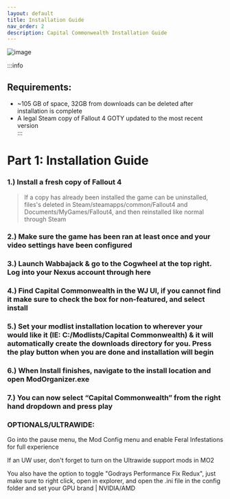 ```yaml
---
layout: default
title: Installation Guide
nav_order: 2
description: Capital Commonwealth Installation Guide
---
```


![image](https://raw.githubusercontent.com/TheMrNewVegas/TheMrNewVegas.github.io/refs/heads/main/Resources/capcom/download%20(7).gif)

:::info
## **Requirements:**
- ~105 GB of space, 32GB from downloads can be deleted after installation is complete 
- A legal Steam copy of Fallout 4 GOTY updated to the most recent version  
:::

# **Part 1: Installation Guide**

### 1.) Install a fresh copy of Fallout 4

> If a copy has already been installed the game can be uninstalled, files's deleted in Steam/steamapps/common/Fallout4 and Documents/MyGames/Fallout4, and then reinstalled like normal through Steam

### 2.) Make sure the game has been ran at least once and your video settings have been configured

### 3.) Launch Wabbajack & go to the Cogwheel at the top right. Log into your Nexus account through here

### 4.) Find Capital Commonwealth in the WJ UI, if you cannot find it make sure to check the box for non-featured, and select install

### 5.) Set your modlist installation location to wherever your would like it (IE: C:/Modlists/Capital Commonwealth) & it will automatically create the downloads directory for you. Press the play button when you are done and installation will begin

### 6.) When Install finishes, navigate to the install location and open ModOrganizer.exe

### 7.) You can now select “Capital Commonwealth” from the right hand dropdown and press play  

### OPTIONALS/ULTRAWIDE: 

Go into the pause menu, the Mod Config menu and enable Feral Infestations for full experience 

If an UW user, don't forget to turn on the Ultrawide support mods in MO2

You also have the option to toggle "Godrays Performance Fix Redux", just make sure to right click, open in explorer, and open the .ini file in the config folder and set your GPU brand | NVIDIA/AMD
